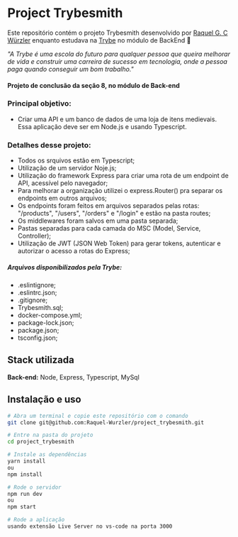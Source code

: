 # Project Trybesmith

Este repositório contém o projeto Trybesmith desenvolvido por [Raquel G. C Würzler](https://www.linkedin.com/in/raquel-c-wurzler/) enquanto estudava na [Trybe](https://www.betrybe.com/) no módulo de BackEnd :rocket:

_"A Trybe é uma escola do futuro para qualquer pessoa que queira melhorar de vida e construir uma carreira de sucesso em tecnologia, onde a pessoa paga quando conseguir um bom trabalho."_

#### Projeto de conclusão da seção 8, no módulo de Back-end

### Principal objetivo:
* Criar uma API e um banco de dados de uma loja de itens medievais. Essa aplicação deve ser em Node.js e usando Typescript.

### Detalhes desse projeto:
* Todos os srquivos estão em Typescript;
* Utilização de um servidor Noje.js;
* Utilização do framework Express para criar uma rota de um endpoint de API, acessível pelo navegador;
* Para melhorar a organização utilizei o express.Router() pra separar os endpoints em outros arquivos;
* Os endpoints foram feitos em arquivos separados pelas rotas: "/products", "/users", "/orders" e "/login" e estão na pasta routes;
* Os middlewares foram salvos em uma pasta separada;
* Pastas separadas para cada camada do MSC (Model, Service, Controller);
* Utilização de JWT (JSON Web Token) para gerar tokens, autenticar e autorizar o acesso a rotas do Express;

##### Arquivos disponibilizados pela Trybe:
* .eslintignore;
* .eslintrc.json;
* .gitignore;
* Trybesmith.sql;
* docker-compose.yml;
* package-lock.json;
* package.json;
* tsconfig.json;

## Stack utilizada

**Back-end:** Node, Express, Typescript, MySql

## Instalação e uso

```bash
# Abra um terminal e copie este repositório com o comando
git clone git@github.com:Raquel-Wurzler/project_trybesmith.git

# Entre na pasta do projeto 
cd project_trybesmith

# Instale as dependências
yarn install
ou 
npm install

# Rode o servidor
npm run dev
ou
npm start

# Rode a aplicação
usando extensão Live Server no vs-code na porta 3000

```
